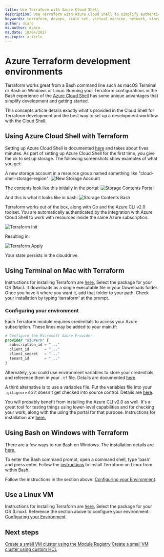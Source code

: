 ```yaml
---
title: Use Terraform with Azure Cloud Shell
description: Use Terraform with Azure Cloud Shell to simplify authentication and template configuration.
keywords: terraform, devops, scale set, virtual machine, network, storage, modules
author: dcaro
ms.author: dcaro
ms.date: 10/04/2017
ms.topic: article
---
```


# Azure Terraform development environments

Terraform works great from a Bash command line such as macOS Terminal or Bash on Windows or Linux. Running your Terraform configurations in the Bash experience of the [Azure Cloud Shell](/azure/cloud-shell/overview) has some unique advantages that simplify development and getting started. 

This concepts article details exactly what's provided in the Cloud Shell for Terraform development and the best way to set up a development workflow with the Cloud Shell.

## Using Azure Cloud Shell with Terraform

Setting up Azure Cloud Shell is documented [here](/azure/cloud-shell/quickstart) and takes about fives minutes.  As part of setting up Azure Cloud Shell for the first time, you give the ok to set up storage. The following screenshots show examples of what you get:

A new storage account in a resource group named something like "cloud-shell-storage-region":
![New Storage Account](https://golivearmstorage.blob.core.windows.net/public/newStorageAccount.png)

The contents look like this initially in the portal:
![Storage Contents Portal](https://golivearmstorage.blob.core.windows.net/public/storageAccountContents.png)

And this is what it looks like in bash:
![Storage Contents Bash](https://golivearmstorage.blob.core.windows.net/public/storageAccountContentsSSH.png)

Terraform works out of the box, along with Go and the Azure CLI v2.0 toolset. You are automatically authenticated by the integration with Azure Cloud Shell to work with resources inside the same Azure subscription.

![Terraform Init](https://golivearmstorage.blob.core.windows.net/public/terraformInCloudShell.png)

Resulting in:

![Terraform Apply](https://golivearmstorage.blob.core.windows.net/public/terraformInCloudShell2.png)

Your state persists in the clouddrive.

## Using Terminal on Mac with Terraform

Instructions for installing Terraform are [here.](https://www.terraform.io/intro/getting-started/install.html) Select the package for your OS (Mac). It downloads as a single executable file in your Downloads folder. Once you have it where you want it, add that folder to your path. Check your installation by typing 'terraform' at the prompt.

### Configuring your environment

Each Terraform module requires credentials to access your Azure subscription. These lines may be added to your main.tf:

```tf
# Configure the Microsoft Azure Provider
provider "azurerm" {
  subscription_id = "..."
  client_id       = "..."
  client_secret   = "..."
  tenant_id       = "..."
}
```

Alternately, you could use environment variables to store your credentials and reference them in your `.tf` file. Details are documented [here](https://www.terraform.io/docs/configuration/variables.html#environment-variables).

A third alternative is to use a variables file. Put the variables file into your `.gitignore` so it doesn't get checked into source control. Details are [here](https://www.terraform.io/docs/configuration/variables.html#variable-files).

You will probably benefit from installing the Azure CLI v2.0 as well. It's a great tool for testing things using lower-level capabilities and for checking your work, along with the using the portal for that purpose. Instructions for installation are [here.](https://docs.microsoft.com/en-us/cli/azure/install-azure-cli?view=azure-cli-latest)

## Using Bash on Windows with Terraform

There are a few ways to run Bash on Windows. The installation details are [here.](https://msdn.microsoft.com/en-us/commandline/wsl/install_guide)

To enter the Bash command prompt, open a command shell, type 'bash' and press enter. Follow the [instructions](https://www.terraform.io/intro/getting-started/install.html) to install Terraform on Linux from within Bash.

Follow the instructions in the section above: [Configuring your Environment]().

## Use a Linux VM

Instructions for installing Terraform are [here.](https://www.terraform.io/intro/getting-started/install.html) Select the package for your OS (Linux). Reference the section above to configure your environment: [Configuring your Environment]().


## Next steps

[Create a small VM cluster using the Module Registry](terraform-create-vm-cluster-module.md)
[Create a small VM cluster using custom HCL](terraform-create-vm-cluster-with-infrastructure.md)
